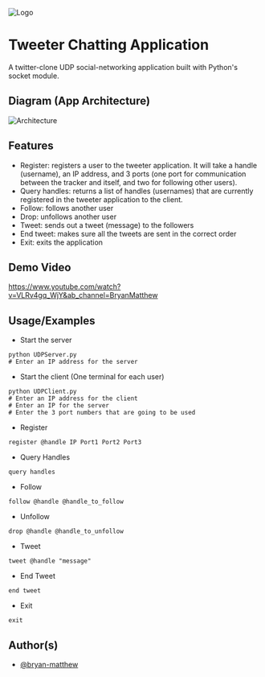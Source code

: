 
![Logo](https://i.ibb.co/4MPGGhX/tweeter-logo.png)


# Tweeter Chatting Application

A twitter-clone UDP social-networking application built with Python's socket module.

## Diagram (App Architecture)
![Architecture](https://i.ibb.co/XDc4NsM/Screenshot-2023-07-31-133509.png)

## Features
- Register: registers a user to the tweeter application. It will take a handle (username), an IP address, and 3 ports (one port for communication between the tracker and itself, and two for following other users).
- Query handles: returns a list of handles (usernames) that are currently registered in the tweeter application to the client.
- Follow: follows another user
- Drop: unfollows another user
- Tweet: sends out a tweet (message) to the followers
- End tweet: makes sure all the tweets are sent in the correct order
- Exit: exits the application 

## Demo Video
https://www.youtube.com/watch?v=VLRv4gq_WjY&ab_channel=BryanMatthew


## Usage/Examples
- Start the server
```command
python UDPServer.py
# Enter an IP address for the server
```
- Start the client (One terminal for each user)
```command
python UDPClient.py 
# Enter an IP address for the client
# Enter an IP for the server
# Enter the 3 port numbers that are going to be used
```
- Register
```command
register @handle IP Port1 Port2 Port3
```
- Query Handles
```command
query handles
```
- Follow
```command
follow @handle @handle_to_follow
```
- Unfollow
```command
drop @handle @handle_to_unfollow
```
- Tweet
```command
tweet @handle "message"
```
- End Tweet
```command
end tweet
```
- Exit
```command
exit
```

## Author(s)
- [@bryan-matthew](https://www.github.com/bryan-matthew)

